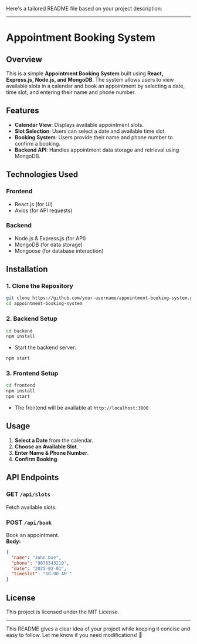 Here's a tailored README file based on your project description:

---

# Appointment Booking System

## Overview

This is a simple **Appointment Booking System** built using **React, Express.js, Node.js, and MongoDB**. The system allows users to view available slots in a calendar and book an appointment by selecting a date, time slot, and entering their name and phone number.

## Features

- **Calendar View**: Displays available appointment slots.
- **Slot Selection**: Users can select a date and available time slot.
- **Booking System**: Users provide their name and phone number to confirm a booking.
- **Backend API**: Handles appointment data storage and retrieval using MongoDB.

## Technologies Used

### Frontend

- React.js (for UI)
- Axios (for API requests)

### Backend

- Node.js & Express.js (for API)
- MongoDB (for data storage)
- Mongoose (for database interaction)

## Installation

### 1. Clone the Repository

```sh
git clone https://github.com/your-username/appointment-booking-system.git
cd appointment-booking-system
```

### 2. Backend Setup

```sh
cd backend
npm install
```

- Start the backend server:

```sh
npm start
```

### 3. Frontend Setup

```sh
cd frontend
npm install
npm start
```

- The frontend will be available at `http://localhost:3000`

## Usage

1. **Select a Date** from the calendar.
2. **Choose an Available Slot**.
3. **Enter Name & Phone Number**.
4. **Confirm Booking**.
  

## API Endpoints

### GET `/api/slots`

Fetch available slots.

### POST `/api/book`

Book an appointment.  
**Body:**

```json
{
  "name": "John Doe",
  "phone": "9876543210",
  "date": "2025-02-01",
  "timeSlot": "10:00 AM "
}
```

## License

This project is licensed under the MIT License.

---

This README gives a clear idea of your project while keeping it concise and easy to follow. Let me know if you need modifications! 🚀
